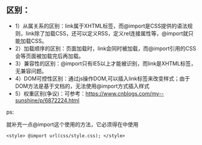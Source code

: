 区别：
----
- 1）从属关系的区别：link属于XHTML标签，而@import是CSS提供的语法规则，link除了加载CSS，还可以定义RSS，定义rel连接属性等，@import就只能加载CSS。
- 2）加载顺序的区别：页面加载时，link会同时被加载，而@import引用的CSS会等页面被加载完后再加载。
- 3）兼容性的区别：@import只有IE5以上才能被识别，而link是XHTML标签，无兼容问题。
- 4）DOM可控性区别：通过js操作DOM,可以插入link标签来改变样式；由于DOM方法是基于文档的，无法使用@import方式插入样式
- 5）权重区别(争议)：可参考：https://www.cnblogs.com/my--sunshine/p/6872224.html

ps:

就补充一点@import这个使用的方法，它必须得在<style></style>中使用
````
<style> @import url(css/style.css); </style>
````
